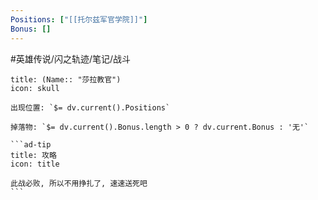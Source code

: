 ```yaml
---
Positions: ["[[托尔兹军官学院]]"]
Bonus: []
---
```

#英雄传说/闪之轨迹/笔记/战斗
````ad-danger
title: (Name:: "莎拉教官")
icon: skull

出现位置: `$= dv.current().Positions`

掉落物: `$= dv.current().Bonus.length > 0 ? dv.current.Bonus : '无'`

```ad-tip
title: 攻略
icon: title

此战必败, 所以不用挣扎了, 速速送死吧
```

````

